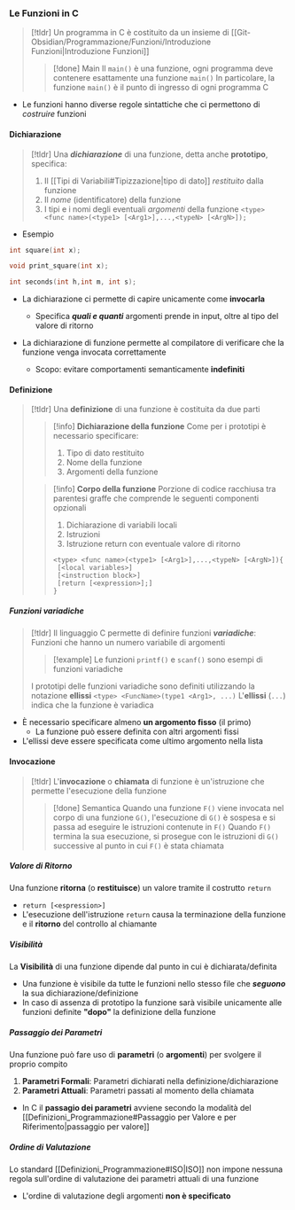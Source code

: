 ### Le Funzioni in C
>[!tldr]
>Un programma in C è costituito da un insieme di [[Git-Obsidian/Programmazione/Funzioni/Introduzione Funzioni|Introduzione Funzioni]]
>>[!done] Main
>>Il `main()` è una funzione, ogni programma deve contenere esattamente una funzione `main()`
>>In particolare, la funzione `main()` è il punto di ingresso di ogni programma C

- Le funzioni hanno diverse regole sintattiche che ci permettono di *costruire* funzioni

#### Dichiarazione
>[!tldr]
>Una ***dichiarazione*** di una funzione, detta anche **prototipo**, specifica:
>1. Il [[Tipi di Variabili#Tipizzazione|tipo di dato]] *restituito* dalla funzione
>2. Il *nome* (identificatore) della funzione
>3. I tipi e i nomi degli eventuali *argomenti* della funzione
>`<type> <func name>(<type1> [<Arg1>],...,<typeN> [<ArgN>]);`
-  Esempio
```c
int square(int x);

void print_square(int x);

int seconds(int h,int m, int s);
```


- La dichiarazione ci permette di capire unicamente come **invocarla**
	- Specifica ***quali e quanti*** argomenti prende in input, oltre al tipo del valore di ritorno

- La dichiarazione di funzione permette al compilatore di verificare che la funzione venga invocata correttamente
	- Scopo: evitare comportamenti semanticamente **indefiniti**

#### Definizione
>[!tldr]
>Una **definizione** di una funzione è costituita da due parti
>>[!info] **Dichiarazione della funzione**
>>Come per i prototipi è necessario specificare:
>>1. Tipo di dato restituito
>>2. Nome della funzione
>>3. Argomenti della funzione
>
>>[!info] **Corpo della funzione**
>>Porzione di codice racchiusa tra parentesi graffe che comprende le seguenti componenti opzionali
>>1. Dichiarazione di variabili locali
>>2. Istruzioni
>>3. Istruzione return con eventuale valore di ritorno
>>```
>><type> <func name>(<type1> [<Arg1>],...,<typeN> [<ArgN>]){
>>	[<local variables>]
>>	[<instruction block>]
>>	[return [<expression>];]
>>}
>>```

##### Funzioni variadiche
>[!tldr]
>Il linguaggio C permette di definire funzioni ***variadiche***:
>Funzioni che hanno un numero variabile di argomenti
>>[!example]
>>Le funzioni `printf()` e `scanf()` sono esempi di funzioni variadiche
>
>I prototipi delle funzioni variadiche sono definiti utilizzando la notazione **ellissi**
>`<type> <FuncName>(type1 <Arg1>, ...)`
>L'**ellissi** (`...`) indica che la funzione è variadica
>

- È necessario specificare almeno **un argomento fisso** (il primo)
	- La funzione può essere definita con altri argomenti fissi
- L'ellissi deve essere specificata come ultimo argomento nella lista

#### Invocazione
>[!tldr]
>L'**invocazione** o **chiamata** di funzione è un'istruzione che permette l'esecuzione della funzione
>>[!done] Semantica
>>Quando una funzione `F()` viene invocata nel corpo di una funzione `G()`,
>>l'esecuzione di `G()` è sospesa e si passa ad eseguire le istruzioni contenute in `F()`
>>Quando `F()` termina la sua esecuzione, si prosegue con le istruzioni di `G()` successive al punto in cui `F()` è stata chiamata

##### Valore di Ritorno
Una funzione **ritorna** (o **restituisce**) un valore tramite il costrutto `return`
- `return [<espression>]`
- L'esecuzione dell'istruzione `return` causa la terminazione della funzione e il **ritorno** del controllo al chiamante

##### Visibilità
La **Visibilità** di una funzione dipende dal punto in cui è dichiarata/definita
- Una funzione è visibile da tutte le funzioni nello stesso file che ***seguono*** la sua dichiarazione/definizione
- In caso di assenza di prototipo la funzione sarà visibile unicamente alle funzioni definite **"dopo"** la definizione della funzione

##### Passaggio dei Parametri
Una funzione può fare uso di **parametri** (o **argomenti**) per svolgere il proprio compito
1. **Parametri Formali**: Parametri dichiarati nella definizione/dichiarazione
2. **Parametri Attuali**: Parametri passati al momento della chiamata
- In C il **passagio dei parametri** avviene secondo la modalità del [[Definizioni_Programmazione#Passaggio per Valore e per Riferimento|passaggio per valore]]

##### Ordine di Valutazione
Lo standard [[Definizioni_Programmazione#ISO|ISO]] non impone nessuna regola sull'ordine di valutazione dei parametri attuali di una funzione
- L'ordine di valutazione degli argomenti **non è specificato**

